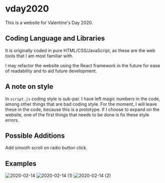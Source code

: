 # vday2020
This is a website for Valentine's Day 2020.

## Coding Language and Libraries
It is originally coded in pure HTML/CSS/JavaScript, as these are the web tools that I am most familiar with.

I may refactor the website using the React framework in the future for ease of readability and to aid future development.

## A note on style
In `script.js` coding style is sub-par. I have left magic numbers in the code, among other things that are bad coding style. For the moment, I will leave these in the code, because this is a prototype. If I choose to expand on the website, one of the first things that needs to be done is fix these style errors.

## Possible Additions
Add smooth scroll on radio button click.

## Examples
![2020-02-14](https://user-images.githubusercontent.com/42955901/74489855-ef176380-4ec6-11ea-9d3b-b8897cc6f924.png)
![2020-02-14 (1)](https://user-images.githubusercontent.com/42955901/74489860-f2aaea80-4ec6-11ea-9d16-2a60ee20c5f0.png)
![2020-02-14 (2)](https://user-images.githubusercontent.com/42955901/74489863-f474ae00-4ec6-11ea-9c35-9be4f09a1727.png)
